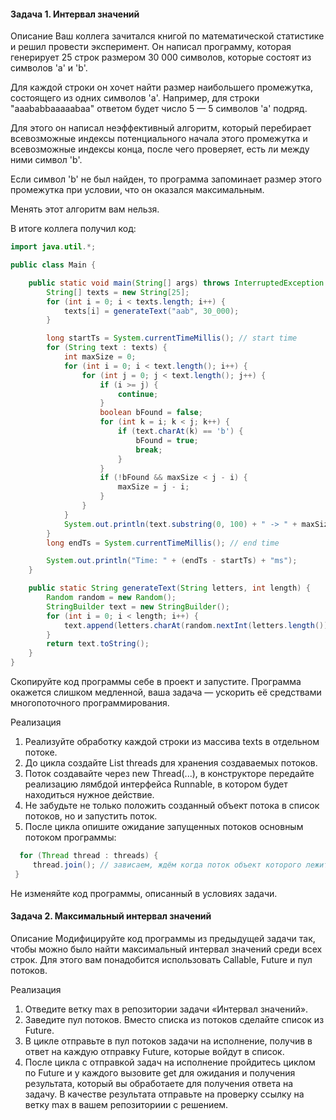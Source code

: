 #### Задача 1. Интервал значений
Описание
Ваш коллега зачитался книгой по математической статистике и решил провести эксперимент. Он написал программу, которая генерирует 25 строк размером 30 000 символов, которые состоят из символов 'a' и 'b'.

Для каждой строки он хочет найти размер наибольшего промежутка, состоящего из одних символов 'a'. Например, для строки "aaababbaaaaabaa" ответом будет число 5 — 5 символов 'a' подряд.

Для этого он написал неэффективный алгоритм, который перебирает всевозможные индексы потенциального начала этого промежутка и всевозможные индексы конца, после чего проверяет, есть ли между ними символ 'b'.

Если символ 'b' не был найден, то программа запоминает размер этого промежутка при условии, что он оказался максимальным.

Менять этот алгоритм вам нельзя.

В итоге коллега получил код:
```java
import java.util.*;

public class Main {

    public static void main(String[] args) throws InterruptedException {
        String[] texts = new String[25];
        for (int i = 0; i < texts.length; i++) {
            texts[i] = generateText("aab", 30_000);
        }

        long startTs = System.currentTimeMillis(); // start time
        for (String text : texts) {
            int maxSize = 0;
            for (int i = 0; i < text.length(); i++) {
                for (int j = 0; j < text.length(); j++) {
                    if (i >= j) {
                        continue;
                    }
                    boolean bFound = false;
                    for (int k = i; k < j; k++) {
                        if (text.charAt(k) == 'b') {
                            bFound = true;
                            break;
                        }
                    }
                    if (!bFound && maxSize < j - i) {
                        maxSize = j - i;
                    }
                }
            }
            System.out.println(text.substring(0, 100) + " -> " + maxSize);
        }
        long endTs = System.currentTimeMillis(); // end time

        System.out.println("Time: " + (endTs - startTs) + "ms");
    }

    public static String generateText(String letters, int length) {
        Random random = new Random();
        StringBuilder text = new StringBuilder();
        for (int i = 0; i < length; i++) {
            text.append(letters.charAt(random.nextInt(letters.length())));
        }
        return text.toString();
    }
}
```
Скопируйте код программы себе в проект и запустите. Программа окажется слишком медленной, ваша задача — ускорить её средствами многопоточного программирования.

Реализация

1. Реализуйте обработку каждой строки из массива texts в отдельном потоке.
2. До цикла создайте List<Thread> threads для хранения создаваемых потоков.
3. Поток создавайте через new Thread(...), в конструкторе передайте реализацию лямбдой интерфейса Runnable, в котором будет находиться нужное действие.
4. Не забудьте не только положить созданный объект потока в список потоков, но и запустить поток.
5. После цикла опишите ожидание запущенных потоков основным потоком программы:
    
```java
  for (Thread thread : threads) {
     thread.join(); // зависаем, ждём когда поток объект которого лежит в thread завершится
 }
```
Не изменяйте код программы, описанный в условиях задачи.

#### Задача 2. Максимальный интервал значений
Описание
Модифицируйте код программы из предыдущей задачи так, чтобы можно было найти максимальный интервал значений среди всех строк. Для этого вам понадобится использовать Callable, Future и пул потоков.

Реализация
1. Отведите ветку max в репозитории задачи «Интервал значений».
2. Заведите пул потоков. Вместо списка из потоков сделайте список из Future.
3. В цикле отправьте в пул потоков задачи на исполнение, получив в ответ на каждую отправку Future, которые войдут в список.
4. После цикла с отправкой задач на исполнение пройдитесь циклом по Future и у каждого вызовите get для ожидания и получения результата, который вы обработаете для получения ответа на задачу.
В качестве результата отправьте на проверку ссылку на ветку max в вашем репозиториии с решением.